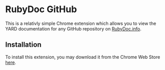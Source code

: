 RubyDoc GitHub
==============

This is a relativly simple Chrome extension which allows you to view the YARD
documentation for any GitHub repository on [RubyDoc.info](http://rubydoc.info/).

Installation
------------

To install this extension, you may download it from the Chrome Web Store
[here](https://chrome.google.com/webstore/detail/github-ruby-documentation/mnckjlhlmobjlcaadmflalmihbldmaac).
